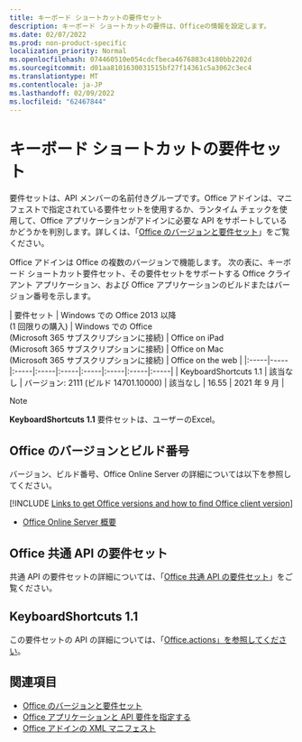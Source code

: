 ```yaml
---
title: キーボード ショートカットの要件セット
description: キーボード ショートカットの要件は、Officeの情報を設定します。
ms.date: 02/07/2022
ms.prod: non-product-specific
localization_priority: Normal
ms.openlocfilehash: 074460510e054cdcfbeca4676883c4180bb2202d
ms.sourcegitcommit: d01aa8101630031515bf27f14361c5a3062c3ec4
ms.translationtype: MT
ms.contentlocale: ja-JP
ms.lasthandoff: 02/09/2022
ms.locfileid: "62467844"
---
```

# <a name="keyboard-shortcuts-requirement-sets"></a>キーボード ショートカットの要件セット

要件セットは、API メンバーの名前付きグループです。Office アドインは、マニフェストで指定されている要件セットを使用するか、ランタイム チェックを使用して、Office アプリケーションがアドインに必要な API をサポートしているかどうかを判別します。詳しくは、「[Office のバージョンと要件セット](../../develop/office-versions-and-requirement-sets.md)」をご覧ください。

Office アドインは Office の複数のバージョンで機能します。 次の表に、キーボード ショートカット要件セット、その要件セットをサポートする Office クライアント アプリケーション、および Office アプリケーションのビルドまたはバージョン番号を示します。

|  要件セット  | Windows での Office 2013 以降<br>(1 回限りの購入) | Windows での Office<br>(Microsoft 365 サブスクリプションに接続) |  Office on iPad<br>(Microsoft 365 サブスクリプションに接続)  |  Office on Mac<br>(Microsoft 365 サブスクリプションに接続)  | Office on the web  |
|:-----|-----|:-----|:-----|:-----|:-----|:-----|:-----|:-----|
| KeyboardShortcuts 1.1  | 該当なし | バージョン: 2111 (ビルド 14701.10000) | 該当なし | 16.55 | 2021 年 9 月 |

> [!NOTE]
> **KeyboardShortcuts 1.1** 要件セットは、ユーザーのExcel。

## <a name="office-versions-and-build-numbers"></a>Office のバージョンとビルド番号

バージョン、ビルド番号、Office Online Server の詳細については以下を参照してください。

[!INCLUDE [Links to get Office versions and how to find Office client version](../../includes/links-get-office-versions-builds.md)]
- [Office Online Server 概要](/officeonlineserver/office-online-server-overview)

## <a name="office-common-api-requirement-sets"></a>Office 共通 API の要件セット

共通 API の要件セットの詳細については、「[Office 共通 API の要件セット](office-add-in-requirement-sets.md)」をご覧ください。

## <a name="keyboardshortcuts-11"></a>KeyboardShortcuts 1.1

この要件セットの API の詳細については、「[Office.actions」を参照してください](/javascript/api/office/office.actions)。

## <a name="see-also"></a>関連項目

- [Office のバージョンと要件セット](../../develop/office-versions-and-requirement-sets.md)
- [Office アプリケーションと API 要件を指定する](../../develop/specify-office-hosts-and-api-requirements.md)
- [Office アドインの XML マニフェスト](../../develop/add-in-manifests.md)

